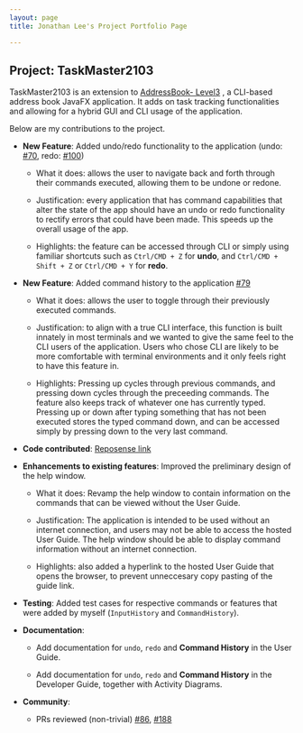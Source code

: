 ```yaml
---
layout: page
title: Jonathan Lee's Project Portfolio Page

---
```

## Project: TaskMaster2103

TaskMaster2103 is an extension to [AddressBook- Level3](https://se-education.org/addressbook-level3/)
, a CLI-based address book JavaFX application. It adds on task tracking functionalities and allowing for a hybrid 
GUI and CLI usage of the application.

Below are my contributions to the project.

- **New Feature**: Added undo/redo functionality to the application (undo: 
  [#70](https://github.com/AY2122S1-CS2103-F09-2/tp/pull/70), 
  redo: [#100](https://github.com/AY2122S1-CS2103-F09-2/tp/pull/100))
  
    - What it does: allows the user to navigate back and forth through their commands executed, allowing them to be undone or redone.
    
    - Justification: every application that has command capabilities that alter the state of the app should have an undo
    or redo functionality to rectify errors that could have been made. This speeds up the overall usage of the app.
      
    - Highlights: the feature can be accessed through CLI or simply using familiar shortcuts such as `Ctrl/CMD + Z` for
    **undo**, and `Ctrl/CMD + Shift + Z` or `Ctrl/CMD + Y` for **redo**.
      
- **New Feature**: Added command history to the application [#79](https://github.com/AY2122S1-CS2103-F09-2/tp/pull/79)

    - What it does: allows the user to toggle through their previously executed commands.
    
    - Justification: to align with a true CLI interface, this function is built innately in most terminals and we wanted
    to give the same feel to the CLI users of the application. Users who chose CLI are likely to be more comfortable with
      terminal environments and it only feels right to have this feature in.
      
    - Highlights: Pressing up cycles through previous commands, and pressing down cycles through the preceeding commands.
    The feature also keeps track of whatever one has currently typed. Pressing up or down after typing something that
      has not been executed stores the typed command down, and can be accessed simply by pressing down to the very last
      command.
      
- **Code contributed**: [Reposense link](https://nus-cs2103-ay2122s1.github.io/tp-dashboard/?search=&sort=groupTitle&sortWithin=title&timeframe=commit&mergegroup=&groupSelect=groupByRepos&breakdown=true&checkedFileTypes=docs~functional-code~test-code~other&since=2021-09-17&tabOpen=true&tabType=authorship&tabAuthor=yeppog&tabRepo=AY2122S1-CS2103-F09-2%2Ftp%5Bmaster%5D&authorshipIsMergeGroup=false&authorshipFileTypes=docs~functional-code~test-code&authorshipIsBinaryFileTypeChecked=false)

- **Enhancements to existing features**: Improved the preliminary design of the help window.

    - What it does: Revamp the help window to contain information on the commands that can be viewed without the User Guide.
    
    - Justification: The application is intended to be used without an internet connection, and users may not be able to
    access the hosted User Guide. The help window should be able to display command information without an internet
      connection.
      
    - Highlights: also added a hyperlink to the hosted User Guide that opens the browser, to prevent unneccesary copy
    pasting of the guide link.

- **Testing**: Added test cases for respective commands or features that were added by myself (`InputHistory` and
  `CommandHistory`).

- **Documentation**: 
  
    - Add documentation for `undo`, `redo` and **Command History** in the User Guide.
      
    - Add documentation for `undo`, `redo` and **Command History** in the Developer Guide, together with
    Activity Diagrams.
      
- **Community**:

    - PRs reviewed (non-trivial) [#86](https://github.com/AY2122S1-CS2103-F09-2/tp/pull/86), [#188](https://github.com/AY2122S1-CS2103-F09-2/tp/pull/188)
